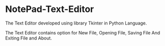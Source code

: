 # NotePad-Text-Editor
The Text Editor developed using library Tkinter in Python Language.

The Text Editor contains option for New File, Opening File, Saving File And Exiting File and About.
